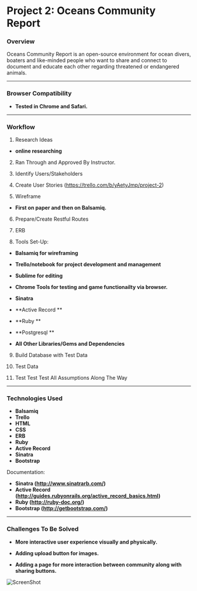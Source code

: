 # Project 2: Oceans Community Report

### Overview

Oceans Community Report is an open-source environment for ocean divers, boaters and like-minded 
people who want to share and connect to document and educate each other regarding threatened or endangered animals. 

---

### Browser Compatibility

* **Tested in Chrome and Safari.**

---

### Workflow

1. Research Ideas 

* **online researching**

2. Ran Through and Approved By Instructor.

3. Identify Users/Stakeholders

4. Create User Stories (https://trello.com/b/yAetyJmp/project-2)

5. Wireframe

* **First on paper and then on Balsamiq.**

6. Prepare/Create Restful Routes

7. ERB

8. Tools Set-Up: 
* **Balsamiq for wireframing**
* **Trello/notebook for project development and management**
* **Sublime for editing**
* **Chrome Tools for testing and game functionailty via browser.**
* **Sinatra**
* **Active Record **
* **Ruby **
* **Postgresql **

* **All Other Libraries/Gems and Dependencies** 

9. Build Database with Test Data

10. Test Data

11. Test Test Test All Assumptions Along The Way

---

### Technologies Used

* **Balsamiq**
* **Trello** 
* **HTML**
* **CSS**
* **ERB**
* **Ruby**
* **Active Record**
* **Sinatra**
* **Bootstrap**

Documentation:

* **Sinatra (http://www.sinatrarb.com/)** 
* **Active Record (http://guides.rubyonrails.org/active_record_basics.html)**
* **Ruby (http://ruby-doc.org/)**
* **Bootstrap (http://getbootstrap.com/)**

---

### Challenges To Be Solved

* **More interactive user experience visually and physically.**

* **Adding upload button for images.**

* **Adding a page for more interaction between community along with sharing buttons.**


![ScreenShot](https://{ucarecdn.com/42d9962c-b863-413b-9dc2-230b2b1cbe32/})

